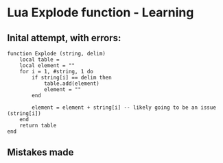 # Lua Explode function - Learning

## Inital attempt, with errors:

```
function Explode (string, delim)
    local table = 
    local element = ""
    for i = 1, #string, 1 do
        if string[i] == delim then
            table.add(element) 
            element = ""
        end

        element = element + string[i] -- likely going to be an issue (string[i])
    end
    return table
end
```

## Mistakes made



